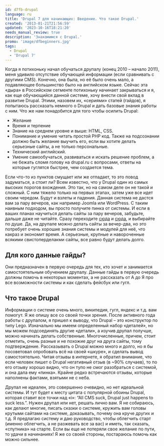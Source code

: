 ```yaml
---
id: d7fb-drupal
language: ru
title: 'Drupal 7 для начинающих: Введение. Что такое Drupal.'
created: '2013-01-21T21:56:59'
updated: '2023-10-16T18:21:20'
needs_manual_review: true
description: 'Знакомимся с Drupal.'
promo: 'image/dfbeginners.jpg'
tags:
  - Drupal
  - 'Drupal 7'
---
```


Когда я потихоньку начал обучаться друпалу (конец 2010 – начало 2011), меня удивило отсутствие обучающей информации (если сравнивать с другими CMS). Конечно, она была, но её было очень мало, а подавляющее большинство было на английском языке. Сейчас эта «дыра» в Российском сегменте потихоньку начинает закрываться и я, как еще обучающийся данной системе, хочу внести свой вклад в развитие Drupal. Этими, назовем их, «сериями» статей (гайдов), я попытаюсь рассказать немного о Drupal и дать базовые знания работы с ним. Что же нам понадобится для того чтобы осилить Drupal:

- Желание
- Время и терпение
- Знание на среднем уровне и выше: HTML, CSS.
- Понимание и умение читать простой PHP код. Также на подсознании должно быть желание выучить его, если вы хотите делать серьезные сайты, а не только персональные.
- Технический английский.
- Умение самообучаться, развиваться и искать решение проблем, а не бежать сломя голову на drupal.ru с вопросами, ответы на которые гуглятся быстрее, чем создается тема.

Если что-то из пунктов смущает или же отпадает, то это повод задуматься, а стоит ли? Всем известно, что у Drupal один из самых высоких порогов вхождения. Это так, но на самом деле он не такой и сложный. С ним тяжело только на первых этапах, затем уже все идет своим чередом. Будут и взлеты и падения. Данная система не дастся вам за пару вечеров, как например Joomla или WordPress. С таким наивным подходом, вы просто получите пинка от системы. И если в ваших планах научиться делать сайты за пару вечеров, забудьте, дальше даже не читайте. Сразу переходите [сюда](http://www.joomla.org/ "Мне нужно научиться делать сайты за пару вечеров!") и [сюда](http://ru.wordpress.org/ "У меня нету пары вечеров! Мне нужно научиться делать сайт за вечер!"), и выбирайте по душе. Да, на друпале можно делать сайты за вечер-два, но это потребует очень хорошие знания системы и модулей для неё, что какраз и экономит время. А серьезные, крупные и навороченные всякими свистоперделакми сайты, все равно будут делать долго.

Для кого данные гайды?
----------------------

Они предназначен в первую очередь для тех, кто хочет и занимается самостоятельным обучением друпалу. Данные гайды в первую очередь должны помочь в некоторых моментах, а не рассказать от А до Я про все возможности системы и как сделать фейсбук или гугл.

Что такое Drupal
----------------

Информации о системе очень много, википедия, гугл, яндекс и т.д. вам помогут. Я же опишу все со своей точки зрения. После активного года работы с друпалом, я пришел к выводу, что Drupal – это конструктор по типу Lego. Изначально мы имеем определенный набор «деталей», но мы можем подсоединять другие «детали», а изучив друпал получше, можно начинать делать собственные. Многочисленные, причем, стоит отметить, очень разные и не похожие друг на друга сайты, тому подтверждение. Рассказывать о Drupal можно много и долго, но я бы посоветовал опробовать всё на своей «шкуре», и сделать вывод самостоятельно. Читая отзывы в интернете, я обратил внимание, что если человек пишет о Drupal негативный отзыв (в ~90% случаев), то по его отзыву хорошо видно, что он тупо не смог разобраться с системой, и она дала ему «пинка». Крайне редко встречаются отзывы, которые наполнены фактами, взятыми не с неба.

Друпал не идеален, это совершенно очевидно, но нет идеальной системы. И тут будет к месту цитата с популярной обоины Drupal, которая ставит все точки над «i»: “All CMS suck, Drupal just happens to suck less.”. Нужен друпал или нет, решать лично вам. Я не собираюсь, как делают многие, писать сказки о системе, кружить вам головы крутыми сайтами на системе, доказывать, почему она круче других и т.д. Я предлагаю систему и даю руководство, чтобы облегчить старт (именно облегчить, а не разжевать все за вас) и иметь, так сказать, «спутника» на старте. Если вы еще не потеряли свое желание по пути, то удачи в начинаниях! Я же со своей стороны, постараюсь помочь как можно сильнее.
